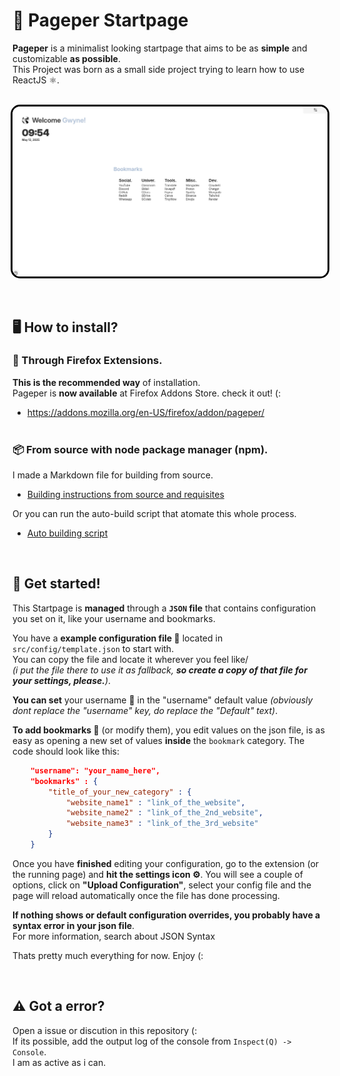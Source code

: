# 📰 <strong>Pageper Startpage</strong>

<strong>Pageper</strong> is a minimalist looking startpage that aims to be as <strong>simple</strong> and customizable <strong>as possible</strong>.<br>
This Project was born as a small side project trying to learn how to use ReactJS ⚛️. 
<br><br>

<div style="display:grid; place-items: center;">
<img src="./public/new_demo.png" style="border: 3px solid black; border-radius:15px">
</div>
<br><br>

## <strong> 🖥️ How to install?</strong>

### 🧩 Through Firefox Extensions. <br>
<strong>This is the recommended way</strong> of installation.<br>
Pageper is <strong>now available</strong> at Firefox Addons Store. check it out! (:   
* https://addons.mozilla.org/en-US/firefox/addon/pageper/
<br><br>

### 📦 From source with node package manager (npm).<br>
I made a Markdown file for building from source.<br>
* [Building instructions from source and requisites](/BuildFromSource.md)

Or you can run the auto-build script that atomate this whole process.<br>
* [Auto building script](/build.sh)

    
<br>

## 🚀 <strong>Get started! </strong>

This Startpage is <strong>managed</strong> through a <strong>`JSON` file</strong> that contains configuration you set on it, like your username and bookmarks. <br>

You have a <strong>example configuration file </strong>📄 located in `src/config/template.json` to start with. <br>
You can copy the file and locate it wherever you feel like/
<br>
<i>(i put the file there to use it as fallback, <strong>so create a copy of that file for your settings, please.</strong>)</i>.

<strong>You can set</strong> your username 👤 in the "username" default value <i>(obviously dont replace the "username" key, do replace the "Default" text)</i>. <br>

<strong>To add bookmarks 📔</strong> (or modify them), you edit values on the json file, is as easy as opening a new set of values <strong>inside</strong> the `bookmark` category. The code should look like this:<br>
```json
    "username": "your_name_here",
    "bookmarks" : {
        "title_of_your_new_category" : {
            "website_name1" : "link_of_the_website",
            "website_name2" : "link_of_the_2nd_website",
            "website_name3" : "link_of_the_3rd_website"
        }
    }
```
Once you have <strong>finished</strong> editing your configuration, go to the extension (or the running page) and <strong>hit the settings icon ⚙️</strong>. You will see a couple of options, click on <strong>"Upload Configuration"</strong>, select your config file and the page will reload automatically once the file has done processing. 

<strong>If nothing shows or default configuration overrides, you probably have a syntax error in your json file</strong>.<br>
For more information, search about JSON Syntax

Thats pretty much everything for now. Enjoy (:
    
<br>

## <strong>⚠️ Got a error? </strong>
Open a issue or discution in this repository (:<br>
If its possible, add the output log of the console from `Inspect(Q) -> Console`.<br> 
I am as active as i can.
